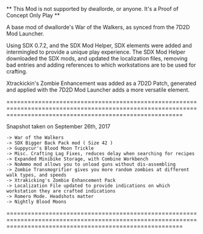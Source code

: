 ** This Mod is not supported by dwallorde, or anyone. It's a Proof of Concept Only Play **

A base mod of dwallorde's War of the Walkers, as synced from the 7D2D Mod Launcher. 

Using SDX 0.7.2, and the SDX Mod Helper, SDX elements were added and intermingled to provide a unique play experience. 
The SDX Mod Helper downloaded the SDX mods, and updated the localization files, removing bad entries and adding references to which workstations
are to be used for crafting.

Xtrackickin's Zombie Enhancement was added as a 7D2D Patch, generated and applied with the 7D2D Mod Launcher adds a more versatile element.

==============================================================================================================================================================

Snapshot taken on September 26th, 2017

	-> War of the Walkers
	-> SDX Bigger Back Pack mod ( Size 42 )
	-> Guppycur's Blood Moon Trickle 
	-> Misc. Crafting Lag Fixes, reduces delay when searching for recipes
	-> Expanded Minibike Storage, with Combine Workbench
	-> NoAmmo mod allows you to unload guns without dis-assembling
	-> Zombie Transmogrifier gives you more random zombies at different walk types, and speeds
	-> Xtrakicking's Zombie Enhancement Pack
	-> Localization File updated to provide indications on which workstation they are crafted indications
	-> Romero Mode. Headshots matter
	-> Nightly Blood Moons
	
==============================================================================================================================================================